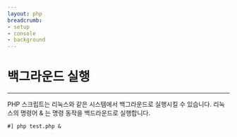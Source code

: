 ```yaml
---
layout: php
breadcrumb:
- setup
- console
- background
---
```


# 백그라운드 실행
---
PHP 스크립트는 리눅스와 같은 시스템에서 백그라운드로 실행시킬 수 있습니다. 리눅스의 명령어 & 는 명령 동작을 백드라운드로 실행합니다.  

```console
#] php test.php &  
```